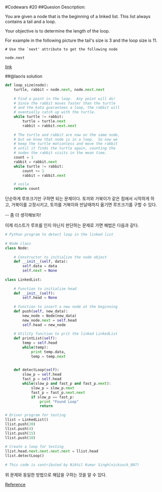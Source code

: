 #Codewars #20
##Quesion
Description:

You are given a node that is the beginning of a linked list. This list always contains a tail and a loop.

Your objective is to determine the length of the loop.

For example in the following picture the tail's size is 3 and the loop size is 11.

```
# Use the `next' attribute to get the following node

node.next
```

[link](https://www.codewars.com/kata/can-you-get-the-loop/python)

##@laoris solution

```python
def loop_size(node):
    turtle, rabbit = node.next, node.next.next
    
    # Find a point in the loop.  Any point will do!
    # Since the rabbit moves faster than the turtle
    # and the kata guarantees a loop, the rabbit will
    # eventually catch up with the turtle.
    while turtle != rabbit:
        turtle = turtle.next
        rabbit = rabbit.next.next
  
    # The turtle and rabbit are now on the same node,
    # but we know that node is in a loop.  So now we
    # keep the turtle motionless and move the rabbit
    # until it finds the turtle again, counting the
    # nodes the rabbit visits in the mean time.
    count = 1
    rabbit = rabbit.next
    while turtle != rabbit:
        count += 1
        rabbit = rabbit.next

    # voila
    return count 
```

단순하게 루프크기만 구하면 되는 문제이다. 토끼와 거북이가 같은 점에서 시작하게 하고, 거북이를 고정시키고, 토끼를 거북이와 만날때까지 옮기면 루프크기를 구할 수 있다.

--
좀 더 생각해보자!

이제 리스트가 루프를 인지 아닌지 판단하는 문제로 가면 해법은 다음과 같다.

```python
# Python program to detect loop in the linked list
 
# Node class 
class Node:
 
    # Constructor to initialize the node object
    def __init__(self, data):
        self.data = data
        self.next = None
 
class LinkedList:
 
    # Function to initialize head
    def __init__(self):
        self.head = None
 
    # Function to insert a new node at the beginning
    def push(self, new_data):
        new_node = Node(new_data)
        new_node.next = self.head
        self.head = new_node
 
    # Utility function to prit the linked LinkedList
    def printList(self):
        temp = self.head
        while(temp):
            print temp.data,
            temp = temp.next
 
 
    def detectLoop(self):
        slow_p = self.head
        fast_p = self.head
        while(slow_p and fast_p and fast_p.next):
            slow_p = slow_p.next
            fast_p = fast_p.next.next
            if slow_p == fast_p:
                print "Found Loop"
                return
 
# Driver program for testing
llist = LinkedList()
llist.push(20)
llist.push(4)
llist.push(15)
llist.push(10)
 
# Create a loop for testing
llist.head.next.next.next.next = llist.head
llist.detectLoop()
 
# This code is contributed by Nikhil Kumar Singh(nickzuck_007)
```

위 문제와 동일한 방법으로 해답을 구하는 것을 알 수 있다. 

[Reference](http://www.geeksforgeeks.org/write-a-c-function-to-detect-loop-in-a-linked-list/)